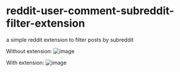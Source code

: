 # reddit-user-comment-subreddit-filter-extension
a simple reddit extension to filter posts by subreddit


Without extension:
![image](https://user-images.githubusercontent.com/38291834/118855313-513af180-b8de-11eb-9a8e-ea1e59fe6555.png)

With extension:
![image](https://user-images.githubusercontent.com/38291834/118855392-66178500-b8de-11eb-85f6-98b1d0790738.png)
